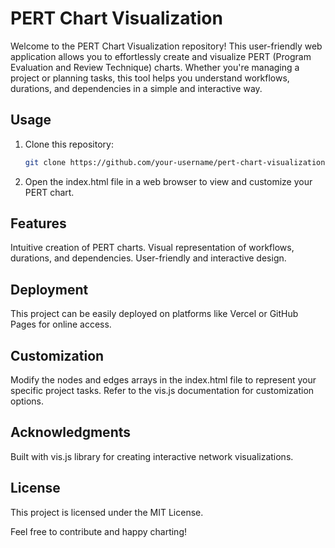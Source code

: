 # PERT Chart Visualization

Welcome to the PERT Chart Visualization repository! This user-friendly web application allows you to effortlessly create and visualize PERT (Program Evaluation and Review Technique) charts. Whether you're managing a project or planning tasks, this tool helps you understand workflows, durations, and dependencies in a simple and interactive way.

## Usage

1. Clone this repository:

   ```bash
   git clone https://github.com/your-username/pert-chart-visualization.git
2. Open the index.html file in a web browser to view and customize your PERT chart.

## Features
Intuitive creation of PERT charts.
Visual representation of workflows, durations, and dependencies.
User-friendly and interactive design.

## Deployment
This project can be easily deployed on platforms like Vercel or GitHub Pages for online access.

## Customization
Modify the nodes and edges arrays in the index.html file to represent your specific project tasks.
Refer to the vis.js documentation for customization options.

## Acknowledgments
Built with vis.js library for creating interactive network visualizations.

## License
This project is licensed under the MIT License.

Feel free to contribute and happy charting!
